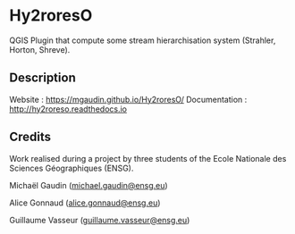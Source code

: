 # Hy2roresO
QGIS Plugin that compute some stream hierarchisation system (Strahler, Horton, Shreve).


## Description
Website : https://mgaudin.github.io/Hy2roresO/
Documentation : http://hy2roreso.readthedocs.io

## Credits

Work realised during a project by three students of the Ecole Nationale des Sciences Géographiques (ENSG).

Michaël Gaudin (michael.gaudin@ensg.eu)

Alice Gonnaud (alice.gonnaud@ensg.eu)

Guillaume Vasseur (guillaume.vasseur@ensg.eu)
